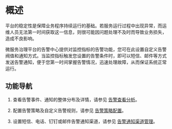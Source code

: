 # 概述

平台的稳定性是保障业务程序持续运行的基础。若服务运行过程中出现异常，而运维人员无法第一时间获取这一信息，则很可能因问题处理不及时而导致业务损失，造成不良影响。

微服务治理平台的告警中心提供对监控指标的告警功能，您可在此设置自定义告警阀值和通知方式。当监控指标触发您设置的告警条件时，即可以短信、邮件等方式发送告警通知，便于您第一时间掌握告警情况，迅速处理故障，从而保证系统正常运行。

## 功能导航

1. 查看告警事件、通知的整体分布及详情，请参见 [告警查看分析](alert-history.md)。

2. 配置告警策略及自定义告警规则，请参见 [告警策略配置](alert-config.md)。

3. 设置短信、电话、钉钉或邮件告警通知渠道，请参见 [告警通知渠道管理](alert-notify-channel.md)。
